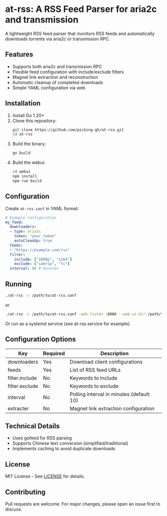# at-rss: A RSS Feed Parser for aria2c and transmission

A lightweight RSS feed parser that monitors RSS feeds and automatically downloads torrents via aria2c or transmission RPC.

## Features

- Supports both aria2c and transmission RPC
- Flexible feed configuration with include/exclude filters
- Magnet link extraction and reconstruction
- Automatic cleanup of completed downloads
- Simple YAML configuration via web

## Installation

1. Install Go 1.20+ 
2. Clone this repository:
   ```bash
   git clone https://github.com/picking-gh/at-rss.git
   cd at-rss
   ```
3. Build the binary:
   ```bash
   go build
   ```
4. Build the webui:
   ```bash
   cd webui
   npm install
   npm run build
   ```

## Configuration

Create `at-rss.conf` in YAML format:

```yaml
# Example configuration
my_feed:
  downloaders:
  - type: aria2c
    token: "your_token"
    autoCleanUp: true
  feeds:
  - "https://example.com/rss"
  filter:
    include: ["1080p", "x264"]
    exclude: ["camrip", "tc"]
  interval: 60 # minutes
```

## Running

```bash
./at-rss -c /path/to/at-rss.conf
```

or

```bash
./at-rss -c /path/to/at-rss.conf -web-listen :8080 --web-ui-dir /path/to/webui/dist
```

Or run as a systemd service (see at-rss.service for example).

## Configuration Options

| Key          | Required | Description                          |
|--------------|----------|--------------------------------------|
| downloaders  | Yes      | Download client configurations       |
| feeds        | Yes      | List of RSS feed URLs                |
| filter.include | No     | Keywords to include                  |
| filter.exclude | No     | Keywords to exclude                  |
| interval     | No       | Polling interval in minutes (default: 10) |
| extracter    | No       | Magnet link extraction configuration |

## Technical Details

- Uses gofeed for RSS parsing
- Supports Chinese text conversion (simplified/traditional)
- Implements caching to avoid duplicate downloads

## License

MIT License - See [LICENSE](LICENSE) for details.

## Contributing

Pull requests are welcome. For major changes, please open an issue first to discuss.

